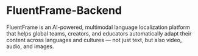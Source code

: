 # FluentFrame-Backend
FluentFrame is an AI-powered, multimodal language localization platform that helps global teams, creators, and educators automatically adapt their content across languages and cultures — not just text, but also video, audio, and images. 
